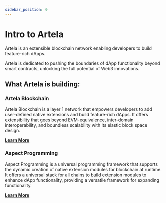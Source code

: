 ```yaml
---
sidebar_position: 0
---
```

# Intro to Artela

Artela is an extensible blockchain network enabling developers to build feature-rich dApps.

<!-- Artela is an extensible blockchain network enabling developers to build feature-rich dApps.  -->

Artela is dedicated to pushing the boundaries of dApp functionality beyond smart contracts, unlocking the full potential of Web3 innovations.

## What Artela is building:

### Artela Blockchain
    
Artela Blockchain is a layer 1 network that empowers developers to add user-defined native extensions and build feature-rich dApps. It offers extensibility that goes beyond EVM-equivalence, inter-domain interoperability, and boundless scalability with its elastic block space design.
  
**[Learn More](https://docs.artela.network/Artela-Blockchain)**

### Aspect Programming
    
Aspect Programming is a universal programming framework that supports the dynamic creation of native extension modules for blockchain at runtime. It offers a universal stack for all chains to build extension modules to enhance dApp functionality, providing a versatile framework for expanding functionality.

**[Learn More](https://docs.artela.network/Aspect-Programming)**